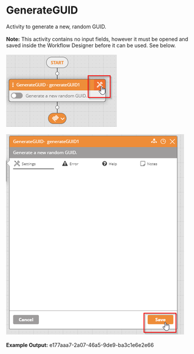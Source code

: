 <h1>GenerateGUID</h1>

Activity to generate a new, random GUID.
<br><br>
<b>Note:</b> This activity contains no input fields, however it must be opened and saved inside the Workflow Designer before it can be used.  See below.
<br><br>
<img src="https://raw.githubusercontent.com/Ayehu/custom-activities/master/GenerateGUID/screenshot_01.png">
<br><br>
<img src="https://raw.githubusercontent.com/Ayehu/custom-activities/master/GenerateGUID/screenshot_02.png">
<br><br>
<b>Example Output:</b> e177aaa7-2a07-46a5-9de9-ba3c1e6e2e66
